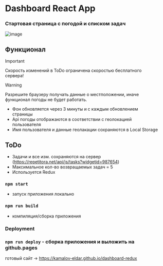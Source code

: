 # Dashboard React App

### Стартовая страница с погодой и списком задач

![image](https://github.com/kamalov-eldar/dashboard-ts/blob/master/src/img/to-do.jpg)

## Функционал

> [!IMPORTANT]
> Скорость изменений в ToDo ограничена скоростью бесплатного сервера!

> [!WARNING]
> Разрешите браузеру получать данные о местположении, иначе функционал погоды не будет работать.

- Фон обновляется через 3 минуты и с каждым обновлением страницы
- Api погоды отображаются в соответствии с геолокацией пользователя
- Имя пользователя и данные геолакации сохраняются в Local Storage

## ToDo

- Задачи и все изм. сохраняются на сервер (https://repetitora.net/api/js/tasks?widgetid=987654)
- Максимальное кол-во возвращаемых задач = 5
- Используется Redux

### `npm start`

- запуск приложения локально

### `npm run build`

- компиляция/сборка приложения

### Deployment

### `npm run deploy` - сборка приложения и выложить на github.pages

готовый сайт -> https://kamalov-eldar.github.io/dashboard-redux
